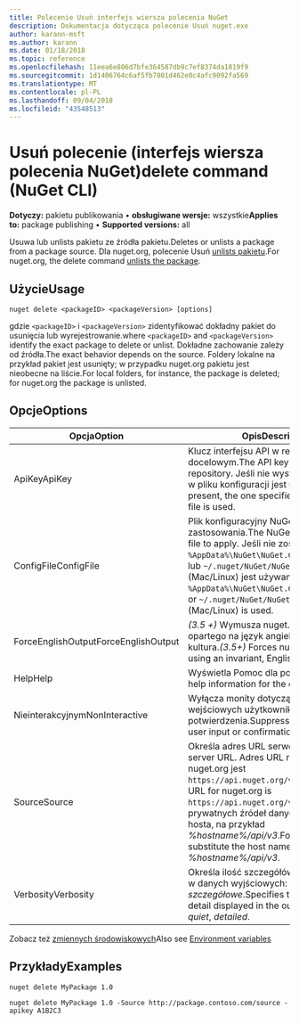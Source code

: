 ```yaml
---
title: Polecenie Usuń interfejs wiersza polecenia NuGet
description: Dokumentacja dotycząca polecenie Usuń nuget.exe
author: karann-msft
ms.author: karann
ms.date: 01/18/2018
ms.topic: reference
ms.openlocfilehash: 11eea6e806d7bfe364587db9c7ef8374da1819f9
ms.sourcegitcommit: 1d1406764c6af5fb7801d462e0c4afc9092fa569
ms.translationtype: MT
ms.contentlocale: pl-PL
ms.lasthandoff: 09/04/2018
ms.locfileid: "43548513"
---
```

# <a name="delete-command-nuget-cli"></a><span data-ttu-id="81a2c-103">Usuń polecenie (interfejs wiersza polecenia NuGet)</span><span class="sxs-lookup"><span data-stu-id="81a2c-103">delete command (NuGet CLI)</span></span>

<span data-ttu-id="81a2c-104">**Dotyczy:** pakietu publikowania &bullet; **obsługiwane wersje:** wszystkie</span><span class="sxs-lookup"><span data-stu-id="81a2c-104">**Applies to:** package publishing &bullet; **Supported versions:** all</span></span>

<span data-ttu-id="81a2c-105">Usuwa lub unlists pakietu ze źródła pakietu.</span><span class="sxs-lookup"><span data-stu-id="81a2c-105">Deletes or unlists a package from a package source.</span></span> <span data-ttu-id="81a2c-106">Dla nuget.org, polecenie Usuń [unlists pakietu](../policies/deleting-packages.md).</span><span class="sxs-lookup"><span data-stu-id="81a2c-106">For nuget.org, the delete command [unlists the package](../policies/deleting-packages.md).</span></span>

## <a name="usage"></a><span data-ttu-id="81a2c-107">Użycie</span><span class="sxs-lookup"><span data-stu-id="81a2c-107">Usage</span></span>

```cli
nuget delete <packageID> <packageVersion> [options]
```

<span data-ttu-id="81a2c-108">gdzie `<packageID>` i `<packageVersion>` zidentyfikować dokładny pakiet do usunięcia lub wyrejestrowanie.</span><span class="sxs-lookup"><span data-stu-id="81a2c-108">where `<packageID>` and `<packageVersion>` identify the exact package to delete or unlist.</span></span> <span data-ttu-id="81a2c-109">Dokładne zachowanie zależy od źródła.</span><span class="sxs-lookup"><span data-stu-id="81a2c-109">The exact behavior depends on the source.</span></span> <span data-ttu-id="81a2c-110">Foldery lokalne na przykład pakiet jest usunięty; w przypadku nuget.org pakietu jest nieobecne na liście.</span><span class="sxs-lookup"><span data-stu-id="81a2c-110">For local folders, for instance, the package is deleted; for nuget.org the package is unlisted.</span></span>

## <a name="options"></a><span data-ttu-id="81a2c-111">Opcje</span><span class="sxs-lookup"><span data-stu-id="81a2c-111">Options</span></span>

| <span data-ttu-id="81a2c-112">Opcja</span><span class="sxs-lookup"><span data-stu-id="81a2c-112">Option</span></span> | <span data-ttu-id="81a2c-113">Opis</span><span class="sxs-lookup"><span data-stu-id="81a2c-113">Description</span></span> |
| --- | --- |
| <span data-ttu-id="81a2c-114">ApiKey</span><span class="sxs-lookup"><span data-stu-id="81a2c-114">ApiKey</span></span> | <span data-ttu-id="81a2c-115">Klucz interfejsu API w repozytorium docelowym.</span><span class="sxs-lookup"><span data-stu-id="81a2c-115">The API key for the target repository.</span></span> <span data-ttu-id="81a2c-116">Jeśli nie występuje, określony w pliku konfiguracji jest używany.</span><span class="sxs-lookup"><span data-stu-id="81a2c-116">If not present, the one specified in the config file is used.</span></span> |
| <span data-ttu-id="81a2c-117">ConfigFile</span><span class="sxs-lookup"><span data-stu-id="81a2c-117">ConfigFile</span></span> | <span data-ttu-id="81a2c-118">Plik konfiguracyjny NuGet do zastosowania.</span><span class="sxs-lookup"><span data-stu-id="81a2c-118">The NuGet configuration file to apply.</span></span> <span data-ttu-id="81a2c-119">Jeśli nie zostanie określony, `%AppData%\NuGet\NuGet.Config` (Windows) lub `~/.nuget/NuGet/NuGet.Config` (Mac/Linux) jest używany.</span><span class="sxs-lookup"><span data-stu-id="81a2c-119">If not specified, `%AppData%\NuGet\NuGet.Config` (Windows) or `~/.nuget/NuGet/NuGet.Config` (Mac/Linux) is used.</span></span>|
| <span data-ttu-id="81a2c-120">ForceEnglishOutput</span><span class="sxs-lookup"><span data-stu-id="81a2c-120">ForceEnglishOutput</span></span> | <span data-ttu-id="81a2c-121">*(3.5 +)* Wymusza nuget.exe przy użyciu opartego na język angielski, niezmienna kultura.</span><span class="sxs-lookup"><span data-stu-id="81a2c-121">*(3.5+)* Forces nuget.exe to run using an invariant, English-based culture.</span></span> |
| <span data-ttu-id="81a2c-122">Help</span><span class="sxs-lookup"><span data-stu-id="81a2c-122">Help</span></span> | <span data-ttu-id="81a2c-123">Wyświetla Pomoc dla polecenia.</span><span class="sxs-lookup"><span data-stu-id="81a2c-123">Displays help information for the command.</span></span> |
| <span data-ttu-id="81a2c-124">Nieinterakcyjnym</span><span class="sxs-lookup"><span data-stu-id="81a2c-124">NonInteractive</span></span> | <span data-ttu-id="81a2c-125">Wyłącza monity dotyczące danych wejściowych użytkownika lub potwierdzenia.</span><span class="sxs-lookup"><span data-stu-id="81a2c-125">Suppresses prompts for user input or confirmations.</span></span> |
| <span data-ttu-id="81a2c-126">Source</span><span class="sxs-lookup"><span data-stu-id="81a2c-126">Source</span></span> | <span data-ttu-id="81a2c-127">Określa adres URL serwera.</span><span class="sxs-lookup"><span data-stu-id="81a2c-127">Specifies the server URL.</span></span> <span data-ttu-id="81a2c-128">Adres URL repozytorium nuget.org jest `https://api.nuget.org/v3/index.json`.</span><span class="sxs-lookup"><span data-stu-id="81a2c-128">The URL for nuget.org is `https://api.nuget.org/v3/index.json`.</span></span> <span data-ttu-id="81a2c-129">Dla prywatnych źródeł danych, zastąp nazwę hosta, na przykład *%hostname%/api/v3*.</span><span class="sxs-lookup"><span data-stu-id="81a2c-129">For private feeds, substitute the host name, for example, *%hostname%/api/v3*.</span></span> |
| <span data-ttu-id="81a2c-130">Verbosity</span><span class="sxs-lookup"><span data-stu-id="81a2c-130">Verbosity</span></span> | <span data-ttu-id="81a2c-131">Określa ilość szczegółów wyświetlanych w danych wyjściowych: *normalne*, *cichy*, *szczegółowe*.</span><span class="sxs-lookup"><span data-stu-id="81a2c-131">Specifies the amount of detail displayed in the output: *normal*, *quiet*, *detailed*.</span></span> |

<span data-ttu-id="81a2c-132">Zobacz też [zmiennych środowiskowych](cli-ref-environment-variables.md)</span><span class="sxs-lookup"><span data-stu-id="81a2c-132">Also see [Environment variables](cli-ref-environment-variables.md)</span></span>

## <a name="examples"></a><span data-ttu-id="81a2c-133">Przykłady</span><span class="sxs-lookup"><span data-stu-id="81a2c-133">Examples</span></span>

```cli
nuget delete MyPackage 1.0

nuget delete MyPackage 1.0 -Source http://package.contoso.com/source -apikey A1B2C3
```
